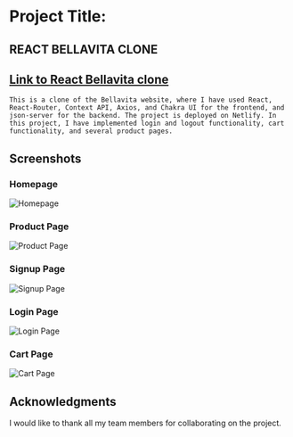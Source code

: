 
# Project Title:
## REACT BELLAVITA CLONE

## [Link to React Bellavita clone](https://react-bellavita-clone.netlify.app/)

```This is a clone of the Bellavita website, where I have used React, React-Router, Context API, Axios, and Chakra UI for the frontend, and json-server for the backend. The project is deployed on Netlify. In this project, I have implemented login and logout functionality, cart functionality, and several product pages.```

## Screenshots

### Homepage
![Homepage](Home.png)

### Product Page
![Product Page](product.png)

### Signup Page
![Signup Page](signup.png)

### Login Page
![Login Page](login.png)

### Cart Page
![Cart Page](cart.png)

## Acknowledgments

I would like to thank all my team members for collaborating on the project.
